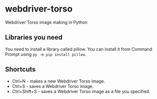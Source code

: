 # webdriver-torso
Webdriver Torso image making in Python
## Libraries you need
You need to install a library called pillow. You can install it from Command Prompt using ```py -m pip install pillow```.
## Shortcuts
* Ctrl+N - makes a new Webdriver Torso image.
* Ctrl+S - saves a Webdriver Torso image.
* Ctrl+Shift+S - saves a Webdriver Torso image as a file you specified.
